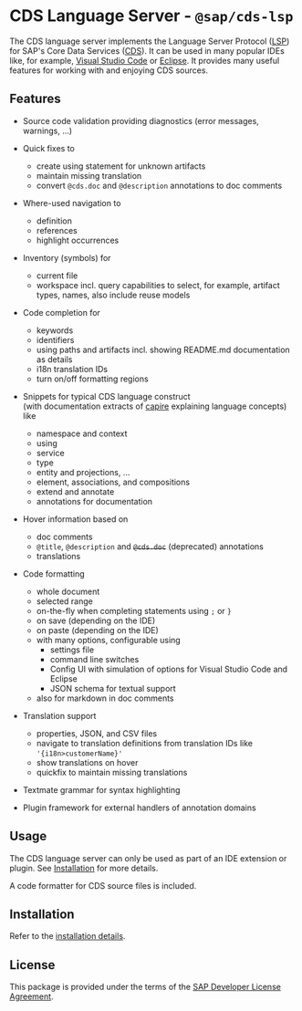 # CDS Language Server - ```@sap/cds-lsp```

The CDS language server implements the Language Server Protocol ([LSP](https://github.com/Microsoft/language-server-protocol)) 
for SAP's Core Data Services ([CDS](https://cap.cloud.sap/docs/cds/cdl)). 
It can be used in many popular IDEs like, for example, [Visual Studio Code](https://cap.cloud.sap/docs/get-started/tools#vscode) 
or [Eclipse](https://cap.cloud.sap/docs/get-started/tools#eclipse). 
It provides many useful features for working with and enjoying CDS sources.

## Features

- Source code validation providing diagnostics (error messages, warnings, ...)

- Quick fixes to
    - create using statement for unknown artifacts
    - maintain missing translation
    - convert `@cds.doc` and `@description` annotations to doc comments
    
- Where-used navigation to 
    - definition
    - references
    - highlight occurrences
    
- Inventory (symbols) for
    - current file
    - workspace incl. query capabilities to select, for example, artifact types, names, also include reuse models
    
- Code completion for
    - keywords
    - identifiers
    - using paths and artifacts incl. showing README.md documentation as details
    - i18n translation IDs
    - turn on/off formatting regions
    
- Snippets for typical CDS language construct<br/> (with documentation extracts of [capire](https://cap.cloud.sap/docs/cds/cdl) explaining language concepts)<br/> like
    - namespace and context
    - using 
    - service
    - type
    - entity and projections, ...
    - element, associations, and compositions
    - extend and annotate
    - annotations for documentation
    
- Hover information based on
    - doc comments
    - `@title`, `@description` and ~~`@cds.doc`~~ (deprecated) annotations
    - translations
    
- Code formatting 
    - whole document
    - selected range
    - on-the-fly when completing statements using ```;``` or ```}```
    - on save (depending on the IDE)
    - on paste (depending on the IDE) 
    - with many options, configurable using
        - settings file
        - command line switches
        - Config UI with simulation of options for Visual Studio Code and Eclipse
        - JSON schema for textual support
    - also for markdown in doc comments
    
- Translation support
    - properties, JSON, and CSV files
    - navigate to translation definitions from translation IDs like ```'{i18n>customerName}'``` 
    - show translations on hover
    - quickfix to maintain missing translations 
        
- Textmate grammar for syntax highlighting

- Plugin framework for external handlers of annotation domains 

## Usage

The CDS language server can only be used as part of an IDE extension or plugin. See [Installation](#installation) for more details.

A code formatter for CDS source files is included.

## Installation

Refer to the [installation details](./INSTALLATION.md). 

## License
This package is provided under the terms of the [SAP Developer License Agreement](https://tools.hana.ondemand.com/developer-license-3_1.txt).
